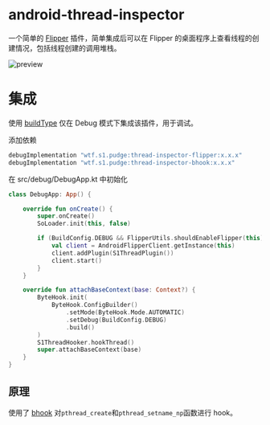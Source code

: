 # android-thread-inspector

一个简单的 [Flipper](https://github.com/facebook/flipper) 插件，简单集成后可以在 Flipper 的桌面程序上查看线程的创建情况，包括线程创建的调用堆栈。

![preview](https://github.com/s1rius/android-thread-inspector/blob/master/art/1.png)

# 集成

使用 [buildType](https://developer.android.com/studio/build/build-variants#build-types) 仅在 Debug 模式下集成该插件，用于调试。


添加依赖

```groovy
debugImplementation "wtf.s1.pudge:thread-inspector-flipper:x.x.x"
debugImplementation "wtf.s1.pudge:thread-inspector-bhook:x.x.x"

```

在 src/debug/DebugApp.kt 中初始化

```kotlin
class DebugApp: App() {

    override fun onCreate() {
        super.onCreate()
        SoLoader.init(this, false)

        if (BuildConfig.DEBUG && FlipperUtils.shouldEnableFlipper(this)) {
            val client = AndroidFlipperClient.getInstance(this)
            client.addPlugin(S1ThreadPlugin())
            client.start()
        }
    }

    override fun attachBaseContext(base: Context?) {
        ByteHook.init(
            ByteHook.ConfigBuilder()
                .setMode(ByteHook.Mode.AUTOMATIC)
                .setDebug(BuildConfig.DEBUG)
                .build()
        )
        S1ThreadHooker.hookThread()
        super.attachBaseContext(base)
    }
}
```

## 原理

使用了 [bhook](https://github.com/bytedance/bhook) 对`pthread_create`和`pthread_setname_np`函数进行 hook。